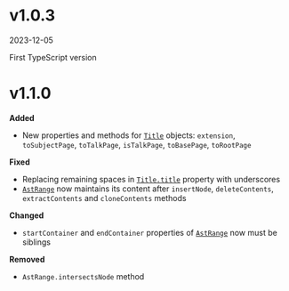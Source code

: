 # v1.0.3

2023-12-05

First TypeScript version

# v1.1.0

**Added**

- New properties and methods for [`Title`](https://github.com/bhsd-harry/wikiparser-node/wiki/Title) objects: `extension`, `toSubjectPage`, `toTalkPage`, `isTalkPage`, `toBasePage`, `toRootPage`  

**Fixed**

- Replacing remaining spaces in [`Title.title`](https://github.com/bhsd-harry/wikiparser-node/wiki/Title#title) property with underscores  
- [`AstRange`](https://github.com/bhsd-harry/wikiparser-node/wiki/AstRange) now maintains its content after `insertNode`, `deleteContents`, `extractContents` and `cloneContents` methods

**Changed**

- `startContainer` and `endContainer` properties of [`AstRange`](https://github.com/bhsd-harry/wikiparser-node/wiki/AstRange) now must be siblings  

**Removed**

- `AstRange.intersectsNode` method  
